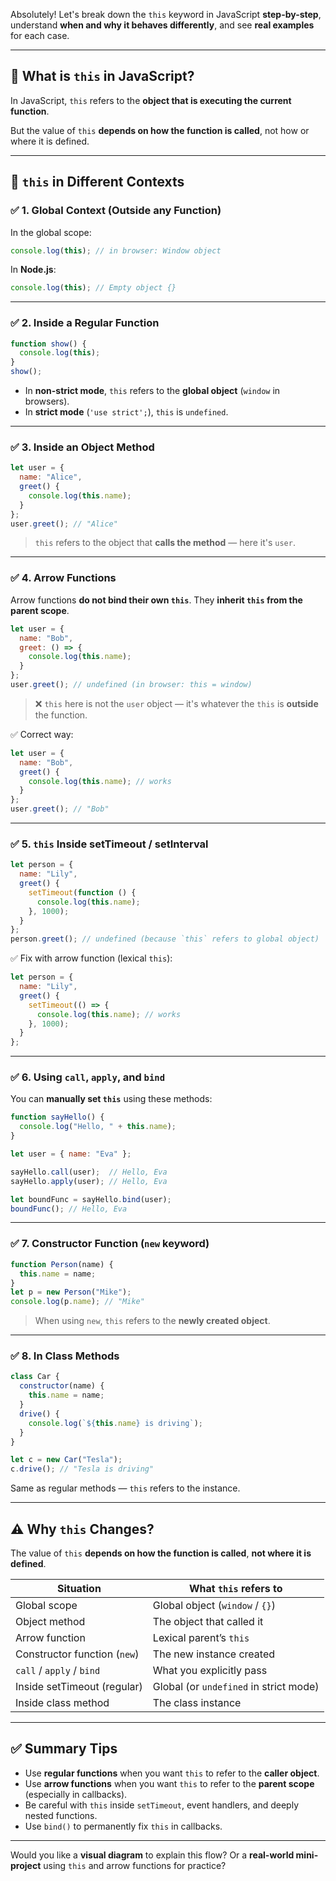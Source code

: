 Absolutely! Let's break down the `this` keyword in JavaScript **step-by-step**, understand **when and why it behaves differently**, and see **real examples** for each case.

---

## 🔑 What is `this` in JavaScript?

In JavaScript, `this` refers to the **object that is executing the current function**.

But the value of `this` **depends on how the function is called**, not how or where it is defined.

---

## 📍 `this` in Different Contexts

### ✅ 1. **Global Context (Outside any Function)**

In the global scope:
```js
console.log(this); // in browser: Window object
```

In **Node.js**:
```js
console.log(this); // Empty object {}
```

---

### ✅ 2. **Inside a Regular Function**

```js
function show() {
  console.log(this);
}
show();
```

- In **non-strict mode**, `this` refers to the **global object** (`window` in browsers).
- In **strict mode** (`'use strict';`), `this` is `undefined`.

---

### ✅ 3. **Inside an Object Method**

```js
let user = {
  name: "Alice",
  greet() {
    console.log(this.name);
  }
};
user.greet(); // "Alice"
```

> `this` refers to the object that **calls the method** — here it's `user`.

---

### ✅ 4. **Arrow Functions**

Arrow functions **do not bind their own `this`**. They **inherit `this` from the parent scope**.

```js
let user = {
  name: "Bob",
  greet: () => {
    console.log(this.name);
  }
};
user.greet(); // undefined (in browser: this = window)
```

> ❌ `this` here is not the `user` object — it's whatever the `this` is **outside** the function.

✅ Correct way:
```js
let user = {
  name: "Bob",
  greet() {
    console.log(this.name); // works
  }
};
user.greet(); // "Bob"
```

---

### ✅ 5. **`this` Inside setTimeout / setInterval**

```js
let person = {
  name: "Lily",
  greet() {
    setTimeout(function () {
      console.log(this.name);
    }, 1000);
  }
};
person.greet(); // undefined (because `this` refers to global object)
```

✅ Fix with arrow function (lexical `this`):
```js
let person = {
  name: "Lily",
  greet() {
    setTimeout(() => {
      console.log(this.name); // works
    }, 1000);
  }
};
```

---

### ✅ 6. **Using `call`, `apply`, and `bind`**

You can **manually set `this`** using these methods:

```js
function sayHello() {
  console.log("Hello, " + this.name);
}

let user = { name: "Eva" };

sayHello.call(user);  // Hello, Eva
sayHello.apply(user); // Hello, Eva

let boundFunc = sayHello.bind(user);
boundFunc(); // Hello, Eva
```

---

### ✅ 7. **Constructor Function (`new` keyword)**

```js
function Person(name) {
  this.name = name;
}
let p = new Person("Mike");
console.log(p.name); // "Mike"
```

> When using `new`, `this` refers to the **newly created object**.

---

### ✅ 8. **In Class Methods**

```js
class Car {
  constructor(name) {
    this.name = name;
  }
  drive() {
    console.log(`${this.name} is driving`);
  }
}

let c = new Car("Tesla");
c.drive(); // "Tesla is driving"
```

Same as regular methods — `this` refers to the instance.

---

## ⚠️ Why `this` Changes?

The value of `this` **depends on how the function is called**, **not where it is defined**.

| Situation                      | What `this` refers to         |
|-------------------------------|-------------------------------|
| Global scope                  | Global object (`window` / `{}`) |
| Object method                 | The object that called it     |
| Arrow function                | Lexical parent’s `this`       |
| Constructor function (`new`)  | The new instance created      |
| `call` / `apply` / `bind`     | What you explicitly pass      |
| Inside setTimeout (regular)   | Global (or `undefined` in strict mode) |
| Inside class method           | The class instance            |

---

## ✅ Summary Tips

- Use **regular functions** when you want `this` to refer to the **caller object**.
- Use **arrow functions** when you want `this` to refer to the **parent scope** (especially in callbacks).
- Be careful with `this` inside `setTimeout`, event handlers, and deeply nested functions.
- Use `bind()` to permanently fix `this` in callbacks.

---

Would you like a **visual diagram** to explain this flow? Or a **real-world mini-project** using `this` and arrow functions for practice?